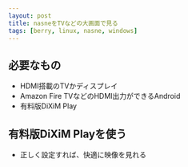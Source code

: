 ```yaml
---
layout: post
title: nasneをTVなどの大画面で見る
tags: [berry, linux, nasne, windows]
---
```


## 必要なもの

- HDMI搭載のTVかディスプレイ
- Amazon Fire TVなどのHDMI出力ができるAndroid
- 有料版DiXiM Play

## 有料版DiXiM Playを使う

- 正しく設定すれば、快適に映像を見れる
